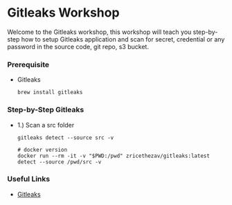 # Gitleaks Workshop

Welcome to the Gitleaks workshop, this workshop will teach you step-by-step how to setup Gitleaks application
and scan for secret, credential or any password in the source code, git repo, s3 bucket.

### Prerequisite

- Gitleaks
  ```shell
  brew install gitleaks
  ```

### Step-by-Step Gitleaks

- 1.) Scan a src folder
  ```shell
  gitleaks detect --source src -v
  
  # docker version
  docker run --rm -it -v "$PWD:/pwd" zricethezav/gitleaks:latest detect --source /pwd/src -v
  ```

### Useful Links

- [Gitleaks](https://github.com/gitleaks/gitleaks)
